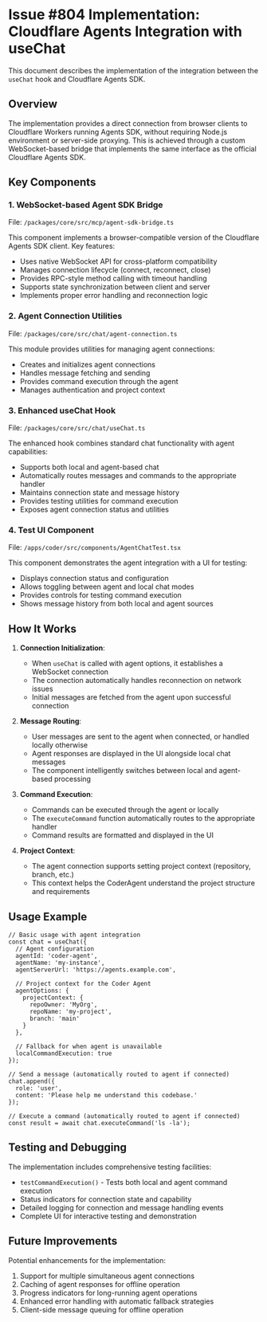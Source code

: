 # Issue #804 Implementation: Cloudflare Agents Integration with useChat

This document describes the implementation of the integration between the `useChat` hook and Cloudflare Agents SDK.

## Overview

The implementation provides a direct connection from browser clients to Cloudflare Workers running Agents SDK, without requiring Node.js environment or server-side proxying. This is achieved through a custom WebSocket-based bridge that implements the same interface as the official Cloudflare Agents SDK.

## Key Components

### 1. WebSocket-based Agent SDK Bridge

File: `/packages/core/src/mcp/agent-sdk-bridge.ts`

This component implements a browser-compatible version of the Cloudflare Agents SDK client. Key features:

- Uses native WebSocket API for cross-platform compatibility
- Manages connection lifecycle (connect, reconnect, close)
- Provides RPC-style method calling with timeout handling
- Supports state synchronization between client and server
- Implements proper error handling and reconnection logic

### 2. Agent Connection Utilities

File: `/packages/core/src/chat/agent-connection.ts`

This module provides utilities for managing agent connections:

- Creates and initializes agent connections
- Handles message fetching and sending
- Provides command execution through the agent
- Manages authentication and project context

### 3. Enhanced useChat Hook

File: `/packages/core/src/chat/useChat.ts`

The enhanced hook combines standard chat functionality with agent capabilities:

- Supports both local and agent-based chat
- Automatically routes messages and commands to the appropriate handler
- Maintains connection state and message history
- Provides testing utilities for command execution
- Exposes agent connection status and utilities

### 4. Test UI Component

File: `/apps/coder/src/components/AgentChatTest.tsx`

This component demonstrates the agent integration with a UI for testing:

- Displays connection status and configuration
- Allows toggling between agent and local chat modes
- Provides controls for testing command execution
- Shows message history from both local and agent sources

## How It Works

1. **Connection Initialization**:
   - When `useChat` is called with agent options, it establishes a WebSocket connection
   - The connection automatically handles reconnection on network issues
   - Initial messages are fetched from the agent upon successful connection

2. **Message Routing**:
   - User messages are sent to the agent when connected, or handled locally otherwise
   - Agent responses are displayed in the UI alongside local chat messages
   - The component intelligently switches between local and agent-based processing

3. **Command Execution**:
   - Commands can be executed through the agent or locally
   - The `executeCommand` function automatically routes to the appropriate handler
   - Command results are formatted and displayed in the UI

4. **Project Context**:
   - The agent connection supports setting project context (repository, branch, etc.)
   - This context helps the CoderAgent understand the project structure and requirements

## Usage Example

```tsx
// Basic usage with agent integration
const chat = useChat({
  // Agent configuration
  agentId: 'coder-agent',
  agentName: 'my-instance',
  agentServerUrl: 'https://agents.example.com',
  
  // Project context for the Coder Agent
  agentOptions: {
    projectContext: {
      repoOwner: 'MyOrg',
      repoName: 'my-project',
      branch: 'main'
    }
  },
  
  // Fallback for when agent is unavailable
  localCommandExecution: true
});

// Send a message (automatically routed to agent if connected)
chat.append({
  role: 'user',
  content: 'Please help me understand this codebase.'
});

// Execute a command (automatically routed to agent if connected)
const result = await chat.executeCommand('ls -la');
```

## Testing and Debugging

The implementation includes comprehensive testing facilities:

- `testCommandExecution()` - Tests both local and agent command execution
- Status indicators for connection state and capability
- Detailed logging for connection and message handling events
- Complete UI for interactive testing and demonstration

## Future Improvements

Potential enhancements for the implementation:

1. Support for multiple simultaneous agent connections
2. Caching of agent responses for offline operation
3. Progress indicators for long-running agent operations
4. Enhanced error handling with automatic fallback strategies
5. Client-side message queuing for offline operation
